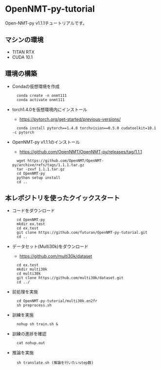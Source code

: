 # OpenNMT-py-tutorial



Open-NMT-py v1.1.1チュートリアルです。


## マシンの環境
- TITAN RTX
- CUDA 10.1

## 環境の構築
+ Condaの仮想環境を作成
  ```
    conda create -n onmt111
    conda activate onmt111 
  ```
+ torch1.4.0を仮想環境内にインストール
  - https://pytorch.org/get-started/previous-versions/
  ```
    conda install pytorch==1.4.0 torchvision==0.5.0 cudatoolkit=10.1 -c pytorch
  ```
  
+ OpenNMT-py v1.1.1のインストール
  - https://github.com/OpenNMT/OpenNMT-py/releases/tag/1.1.1
  ```
    wget https://github.com/OpenNMT/OpenNMT-py/archive/refs/tags/1.1.1.tar.gz
    tar -zxvf 1.1.1.tar.gz
    cd OpenNMT-py
    python setup install
    cd ..
  ```
  
## 本レポジトリを使ったクイックスタート
+ コードをダウンロード
  ```
    cd OpenNMT-py
    mkdir ex.test
    cd ex.test
    git clone https://github.com/futuran/OpenNMT-py-tutorial.git
    cd ..
  ```
+ データセット(Multi30k)をダウンロード
  - https://github.com/multi30k/dataset
  ```
    cd ex.test
    mkdir multi30k
    cd multi30k
    git clone https://github.com/multi30k/dataset.git
    cd ../
  ```  

+ 前処理を実施
  ```
    cd OpenNMT-py-tutorial/multi30k.en2fr
    sh preprocess.sh
  ```  

+ 訓練を実施
  ```
    nohup sh train.sh &
  ```  
+ 訓練の進捗を確認
  ```
    cat nohup.out
  ```  

+ 推論を実施
  ```
    sh translate.sh (推論を行いたいstep数)
  ```  
